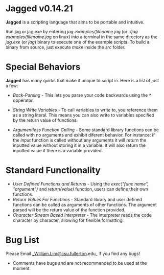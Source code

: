# Jagged v0.14.21
**Jagged** is a scripting language that aims to be portable and intuitive.

Run jag or jag.exe by entering *jag examples/filename.jag* (or *./jag examples/filename.jag* on linux) into a terminal in the same directory as the *jag.exe* (or *jag*) binary to execute one of the example scripts. To build a binary from source, just execute *make* inside the *src* folder.

# Special Behaviors
**Jagged** has many quirks that make it unique to script in.  Here is a list of just a few:

 - *Back-Parsing* - This lets you parse your code backwards using the ***^*** opperator.

 - *String Write Variables* - To call variables to write to, you reference them as a string literal. This means you can also write to variables specified by the return value of functions.
 - *Argumentless Function Calling* - Some standard library functions can be called with no arguments and exhibit diferent behavior.  For instance: if the _input_ function is called without any arguments it will return the inputted value without storing it in a variable.  It will also return the inputted value if there is a variable provided.

# Standard Functionality

 - *User Defined Functions and Returns* - Using the _exec("func name", "argument")_ and _return(value)_ function, users can define their own functions.
 - *Return Values For Functions* - Standard library and user defined functions can be called as arguments of other functions.  The argument parsed will be the return value of the function provided.
 - *Character Stream Based Interpreter* - The interpreter reads the code character by character, allowing for flexible formatting.

# Bug List
Please Email _William.Lim@csu.fullerton.edu_ If you find any bugs!

 - Comments have bugs and are not recommended to be used at the moment.

